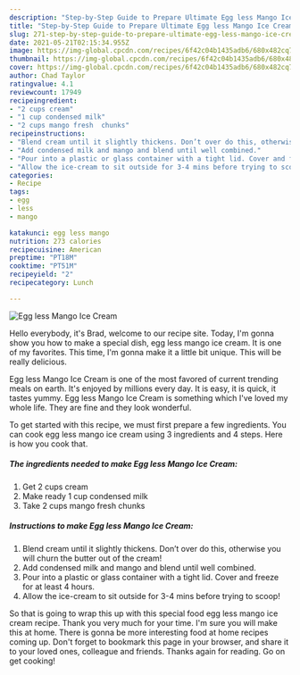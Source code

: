 ```yaml
---
description: "Step-by-Step Guide to Prepare Ultimate Egg less Mango Ice Cream"
title: "Step-by-Step Guide to Prepare Ultimate Egg less Mango Ice Cream"
slug: 271-step-by-step-guide-to-prepare-ultimate-egg-less-mango-ice-cream
date: 2021-05-21T02:15:34.955Z
image: https://img-global.cpcdn.com/recipes/6f42c04b1435adb6/680x482cq70/egg-less-mango-ice-cream-recipe-main-photo.jpg
thumbnail: https://img-global.cpcdn.com/recipes/6f42c04b1435adb6/680x482cq70/egg-less-mango-ice-cream-recipe-main-photo.jpg
cover: https://img-global.cpcdn.com/recipes/6f42c04b1435adb6/680x482cq70/egg-less-mango-ice-cream-recipe-main-photo.jpg
author: Chad Taylor
ratingvalue: 4.1
reviewcount: 17949
recipeingredient:
- "2 cups cream"
- "1 cup condensed milk"
- "2 cups mango fresh  chunks"
recipeinstructions:
- "Blend cream until it slightly thickens. Don’t over do this, otherwise you will churn the butter out of the cream!"
- "Add condensed milk and mango and blend until well combined."
- "Pour into a plastic or glass container with a tight lid. Cover and freeze for at least 4 hours."
- "Allow the ice-cream to sit outside for 3-4 mins before trying to scoop!"
categories:
- Recipe
tags:
- egg
- less
- mango

katakunci: egg less mango 
nutrition: 273 calories
recipecuisine: American
preptime: "PT18M"
cooktime: "PT51M"
recipeyield: "2"
recipecategory: Lunch

---
```



![Egg less Mango Ice Cream](https://img-global.cpcdn.com/recipes/6f42c04b1435adb6/680x482cq70/egg-less-mango-ice-cream-recipe-main-photo.jpg)

Hello everybody, it's Brad, welcome to our recipe site. Today, I'm gonna show you how to make a special dish, egg less mango ice cream. It is one of my favorites. This time, I'm gonna make it a little bit unique. This will be really delicious.



Egg less Mango Ice Cream is one of the most favored of current trending meals on earth. It's enjoyed by millions every day. It is easy, it is quick, it tastes yummy. Egg less Mango Ice Cream is something which I've loved my whole life. They are fine and they look wonderful.


To get started with this recipe, we must first prepare a few ingredients. You can cook egg less mango ice cream using 3 ingredients and 4 steps. Here is how you cook that.

<!--inarticleads1-->

##### The ingredients needed to make Egg less Mango Ice Cream:

1. Get 2 cups cream
1. Make ready 1 cup condensed milk
1. Take 2 cups mango fresh  chunks




<!--inarticleads2-->

##### Instructions to make Egg less Mango Ice Cream:

1. Blend cream until it slightly thickens. Don’t over do this, otherwise you will churn the butter out of the cream!
1. Add condensed milk and mango and blend until well combined.
1. Pour into a plastic or glass container with a tight lid. Cover and freeze for at least 4 hours.
1. Allow the ice-cream to sit outside for 3-4 mins before trying to scoop!




So that is going to wrap this up with this special food egg less mango ice cream recipe. Thank you very much for your time. I'm sure you will make this at home. There is gonna be more interesting food at home recipes coming up. Don't forget to bookmark this page in your browser, and share it to your loved ones, colleague and friends. Thanks again for reading. Go on get cooking!
